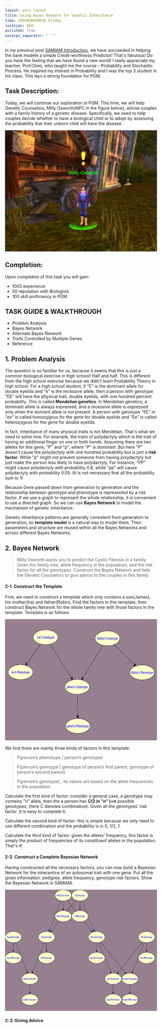 ```yaml
---
layout: post_layout
title: Using Bayes Network for Genetic Inheritance
time: 2016年08月05日 Friday
location: 纽约
pulished: true
excerpt_separator: "```"
---
```

In my previous post [SAMIAM Introduction](http://junlitech.com/2016/07/28/SAMIAM-Introduction.html), we have succeeded in helping the bank modele a simple Credit-worthness Predictor! That's fabulous! Do you have the feeling that we have found a new world! I really appreciate my teacher, Prof.Chen, who taught me the course - Probability and Stochastic Process. He inspired my interest in Probability and I was the top 3 student in his class. This lays a strong foundation for PGM.

## Task Description:

Today, we will continue our exploration in PGM. This time, we will help Genetic Counselors, Milly Osworth(NPC in the figure below), advise couples with a family history of a genetic disease. Specifically, we need to help couples decide whether to have a biological child or to adopt by assessing the probability that their unborn child will have the disease. 

<img src="/assets/img/PGM/task.jpg" height="400px" width="640px" />

## Completion:

Upon completion of this task you will gain:
- 1000 experience
- 50 reputation with Biologists
- 100 skill proficiency in PGM

## TASK GUIDE & WALKTHROUGH
- Problem Analysis
- Bayes Network 
- Alternate Bayes Network
- Traits Controlled by Multiple Genes
- Reference

## 1. Problem Analysis

The question is so familiar for us, because it seems that this is just a common biological exercise in high school! Half and half. This is different from the high school exercise because we didn't learn Probability Theory in high school. For a high school student, if "E" is the dominant allele for double eyelids and "e" is the recessive allele, then a person with genotype "EE" will have the physical trait, double eyelids, with one hundred percent probability. This is called **Mendelian genetics**. In Mendelian genetics, a dominant allele is always expressed, and a recessive allele is expressed only when the domiant allele is not present. A person with genotype "EE" or "ee" is called homozygous for the gene for double eyelids and "Ee" is called heterozygous for the gene for double eyelids.

In fact, inheritance of many physical traits is not Mendelian. That's what we need to solve now. For example, the traits of polydactyly which is the trait of having an additional finger on one or both hands. Assuming there are two alleles for this gene, "P" and "p", where "P" is dominant. But here "P" doesn't cause the polydactyly with one hundred probability but is just a **risk factor**. While "p" might not prevent someone from having polydactyly but just make the person less likely to have polydactyly. For instance, "PP" might cause polydactyly with probability 0.8, while "pp" will cause polydactyly with probability 0.05. (It is not necessary that all the probability sum to 1)

Because Gene passed down from generation to generation and the relationship between genotype and phenotype is represented by a risk factor. If we use a graph to represent the whole relationship, it is convenient to use a directed graph. So we can use **Bayes Network** to model the mechanism of genetic inheritance.

Genetic inheritance patterns are generally consistent from generation to generation, so **template model** is a natural way to model them. Then parameters and structure are reused within all the Bayes Networks and across different Bayes Networks.

## 2. Bayes Network

> Milly Osworth wants you to predict the Cystic Fibrosis in a family: Given the family tree, allele frequency in the population, and the risk factor for all the genotypes. Construct the Bayes Network and help the Genetic Counselors to give advice to the couples in this family.

#### 2-1. Construct the Template
First, we need to construct a template which only contains a son(James), his mother(Ira) and father(Robin). Find the factors in this template, then construct Bayes Network for the whole family tree with those factors in the template. Template is as follows:

<img src="/assets/img/PGM/5.png" height="400px" width="640px" />

We find there are mainly three kinds of factors in this template:

>P(person’s phenotype | person’s genotype)
>
>P(person’s genotype | genotype of person’s first parent, genotype of person’s second parent)
>
>P(person’s genotype) , its values are based on the allele frequencies in the population

Calculate the first kind of factor: consider a general case, a genotype may contains "n" allels, then the a person has **C(2 in "n" )+n** possible genotypes, (here C denotes combination). Given all the genotypes' risk factor ,it is easy to complete it.

Calculate the second kind of factor: this is simple because we only need to use different combination and the probability is in 0, 1/2, 1.

Calculate the third kind of factor: given the alleles' frequency, this factor is simply the product of frequencies of its constituent alleles in the population. That's it!

#### 2-2. Construct a Complete Bayesian Network

Having constructed all the necessary factors, you can now build a Bayesian Network for the inherantice of an autosomal trait with one gene. Put all the given information: pedigree, allele frequency, genotype risk factors. Show the Bayesian Network in SAMIAM.

<img src="/assets/img/PGM/6.png" height="400px" width="640px" />

#### 2-3. Giving Advice